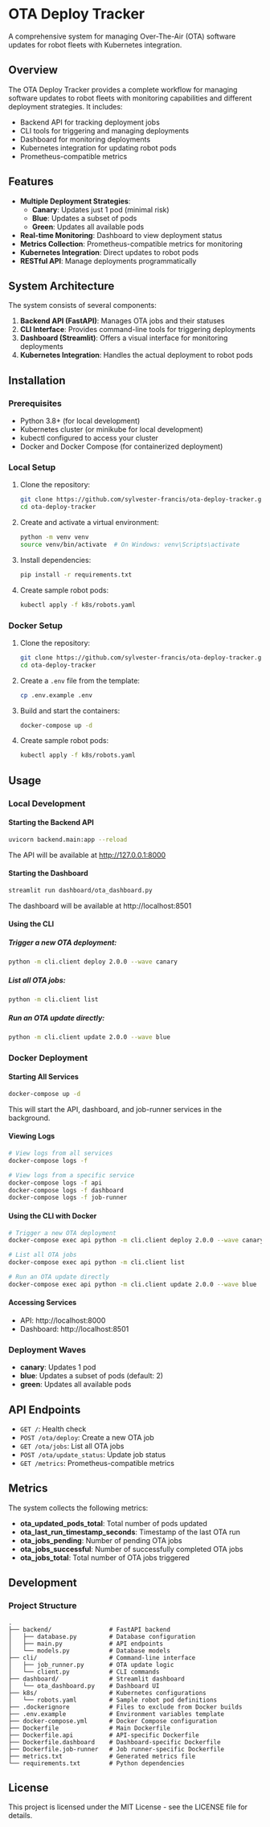 # OTA Deploy Tracker

A comprehensive system for managing Over-The-Air (OTA) software updates for robot fleets with Kubernetes integration.

## Overview

The OTA Deploy Tracker provides a complete workflow for managing software updates to robot fleets with monitoring capabilities and different deployment strategies. It includes:

- Backend API for tracking deployment jobs
- CLI tools for triggering and managing deployments
- Dashboard for monitoring deployments
- Kubernetes integration for updating robot pods
- Prometheus-compatible metrics

## Features

- **Multiple Deployment Strategies**:
  - **Canary**: Updates just 1 pod (minimal risk)
  - **Blue**: Updates a subset of pods
  - **Green**: Updates all available pods
- **Real-time Monitoring**: Dashboard to view deployment status
- **Metrics Collection**: Prometheus-compatible metrics for monitoring
- **Kubernetes Integration**: Direct updates to robot pods
- **RESTful API**: Manage deployments programmatically

## System Architecture

The system consists of several components:

1. **Backend API (FastAPI)**: Manages OTA jobs and their statuses
2. **CLI Interface**: Provides command-line tools for triggering deployments
3. **Dashboard (Streamlit)**: Offers a visual interface for monitoring deployments
4. **Kubernetes Integration**: Handles the actual deployment to robot pods

## Installation

### Prerequisites

- Python 3.8+ (for local development)
- Kubernetes cluster (or minikube for local development)
- kubectl configured to access your cluster
- Docker and Docker Compose (for containerized deployment)

### Local Setup

1. Clone the repository:
   ```bash
   git clone https://github.com/sylvester-francis/ota-deploy-tracker.git
   cd ota-deploy-tracker
   ```

2. Create and activate a virtual environment:
   ```bash
   python -m venv venv
   source venv/bin/activate  # On Windows: venv\Scripts\activate
   ```

3. Install dependencies:
   ```bash
   pip install -r requirements.txt
   ```

4. Create sample robot pods:
   ```bash
   kubectl apply -f k8s/robots.yaml
   ```

### Docker Setup

1. Clone the repository:
   ```bash
   git clone https://github.com/sylvester-francis/ota-deploy-tracker.git
   cd ota-deploy-tracker
   ```

2. Create a `.env` file from the template:
   ```bash
   cp .env.example .env
   ```

3. Build and start the containers:
   ```bash
   docker-compose up -d
   ```

4. Create sample robot pods:
   ```bash
   kubectl apply -f k8s/robots.yaml
   ```

## Usage

### Local Development

#### Starting the Backend API

```bash
uvicorn backend.main:app --reload
```

The API will be available at http://127.0.0.1:8000

#### Starting the Dashboard

```bash
streamlit run dashboard/ota_dashboard.py
```

The dashboard will be available at http://localhost:8501

#### Using the CLI

##### Trigger a new OTA deployment:

```bash
python -m cli.client deploy 2.0.0 --wave canary
```

##### List all OTA jobs:

```bash
python -m cli.client list
```

##### Run an OTA update directly:

```bash
python -m cli.client update 2.0.0 --wave blue
```

### Docker Deployment

#### Starting All Services

```bash
docker-compose up -d
```

This will start the API, dashboard, and job-runner services in the background.

#### Viewing Logs

```bash
# View logs from all services
docker-compose logs -f

# View logs from a specific service
docker-compose logs -f api
docker-compose logs -f dashboard
docker-compose logs -f job-runner
```

#### Using the CLI with Docker

```bash
# Trigger a new OTA deployment
docker-compose exec api python -m cli.client deploy 2.0.0 --wave canary

# List all OTA jobs
docker-compose exec api python -m cli.client list

# Run an OTA update directly
docker-compose exec api python -m cli.client update 2.0.0 --wave blue
```

#### Accessing Services

- API: http://localhost:8000
- Dashboard: http://localhost:8501

### Deployment Waves

- **canary**: Updates 1 pod
- **blue**: Updates a subset of pods (default: 2)
- **green**: Updates all available pods

## API Endpoints

- `GET /`: Health check
- `POST /ota/deploy`: Create a new OTA job
- `GET /ota/jobs`: List all OTA jobs
- `POST /ota/update_status`: Update job status
- `GET /metrics`: Prometheus-compatible metrics

## Metrics

The system collects the following metrics:

- **ota_updated_pods_total**: Total number of pods updated
- **ota_last_run_timestamp_seconds**: Timestamp of the last OTA run
- **ota_jobs_pending**: Number of pending OTA jobs
- **ota_jobs_successful**: Number of successfully completed OTA jobs
- **ota_jobs_total**: Total number of OTA jobs triggered

## Development

### Project Structure

```
.
├── backend/                # FastAPI backend
│   ├── database.py         # Database configuration
│   ├── main.py             # API endpoints
│   └── models.py           # Database models
├── cli/                    # Command-line interface
│   ├── job_runner.py       # OTA update logic
│   └── client.py           # CLI commands
├── dashboard/              # Streamlit dashboard
│   └── ota_dashboard.py    # Dashboard UI
├── k8s/                    # Kubernetes configurations
│   └── robots.yaml         # Sample robot pod definitions
├── .dockerignore           # Files to exclude from Docker builds
├── .env.example            # Environment variables template
├── docker-compose.yml      # Docker Compose configuration
├── Dockerfile              # Main Dockerfile
├── Dockerfile.api          # API-specific Dockerfile
├── Dockerfile.dashboard    # Dashboard-specific Dockerfile
├── Dockerfile.job-runner   # Job runner-specific Dockerfile
├── metrics.txt             # Generated metrics file
└── requirements.txt        # Python dependencies
```

## License

This project is licensed under the MIT License - see the LICENSE file for details.